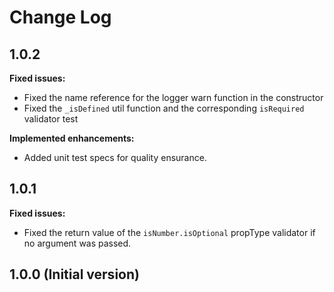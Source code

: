 # Change Log

## 1.0.2
**Fixed issues:**
- Fixed the name reference for the logger warn function in the constructor
- Fixed the `_isDefined` util function and the corresponding `isRequired` validator test

**Implemented enhancements:**
- Added unit test specs for quality ensurance.

## 1.0.1
**Fixed issues:**
- Fixed the return value of the `isNumber.isOptional` propType validator if no argument was passed.

## 1.0.0 (Initial version)